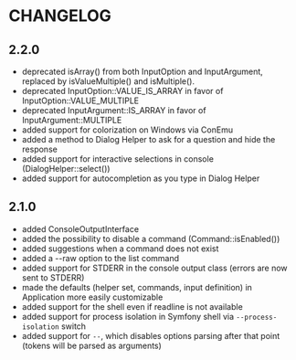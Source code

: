 CHANGELOG
=========

2.2.0
-----
 * deprecated isArray() from both InputOption and InputArgument, replaced by
   isValueMultiple() and isMultiple().
 * deprecated InputOption::VALUE_IS_ARRAY in favor of InputOption::VALUE_MULTIPLE
 * deprecated InputArgument::IS_ARRAY in favor of InputArgument::MULTIPLE
 * added support for colorization on Windows via ConEmu
 * added a method to Dialog Helper to ask for a question and hide the response
 * added support for interactive selections in console (DialogHelper::select())
 * added support for autocompletion as you type in Dialog Helper

2.1.0
-----

 * added ConsoleOutputInterface
 * added the possibility to disable a command (Command::isEnabled())
 * added suggestions when a command does not exist
 * added a --raw option to the list command
 * added support for STDERR in the console output class (errors are now sent
   to STDERR)
 * made the defaults (helper set, commands, input definition) in Application
   more easily customizable
 * added support for the shell even if readline is not available
 * added support for process isolation in Symfony shell via
   `--process-isolation` switch
 * added support for `--`, which disables options parsing after that point
   (tokens will be parsed as arguments)
